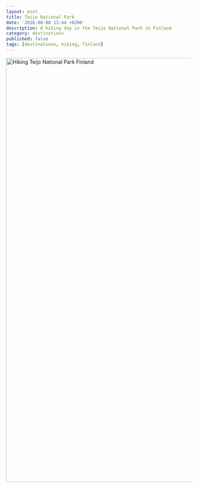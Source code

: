 ```yaml
---
layout: post
title: Teijo National Park
date: '2016-08-08 13:44 +0200'
description: A hiking day in the Teijo National Park in Finland
category: destinations
published: false
tags: [destinations, hiking, finland]
---
```



<a data-flickr-embed="true"  href="https://www.flickr.com/photos/90204224@N07/28739977592/in/dateposted-public/" title="Teijo National Park Finland"><img src="https://c1.staticflickr.com/9/8198/28739977592_c89797e4f9_k.jpg" width="2048" height="1152" alt="Hiking Teijo National Park Finland"></a><script async src="//embedr.flickr.com/assets/client-code.js" charset="utf-8"></script>

<!--more-->
